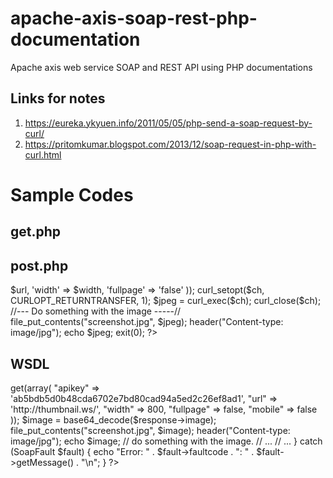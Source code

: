# apache-axis-soap-rest-php-documentation
Apache axis web service SOAP and REST API using PHP documentations


## Links for notes
  1. https://eureka.ykyuen.info/2011/05/05/php-send-a-soap-request-by-curl/
  2. https://pritomkumar.blogspot.com/2013/12/soap-request-in-php-with-curl.html


# Sample Codes 

## get.php 

<?php
//--- Set the parameters --------------//
$url    = "http://www.google.com/";
$apikey = "ab5bdb5d0b48cda6702e7bd80cad94a5ed2c26ef8ad1";
$width  = 640;
//--- Make the call -------------------//
$fetchUrl = "https://api.thumbnail.ws/api/".$apikey ."/thumbnail/get?url=".urlencode($url)."&width=".$width;
$jpeg = file_get_contents($fetchUrl);
//--- Do something with the image -----//
file_put_contents("screenshot.jpg", $jpeg);
header("Content-type: image/jpeg");
echo $jpeg;
exit(0);
?>


## post.php 
<?php
//--- Set the parameters --------------//
$url    = "http://www.google.nl/";
$apikey = "ab5bdb5d0b48cda6702e7bd80cad94a5ed2c26ef8ad1";
$width  = 640;
//--- Make the call -------------------//
$ch = curl_init();
curl_setopt($ch, CURLOPT_URL, 'https://api.thumbnail.ws/api/' . $apikey . '/thumbnail/get');
curl_setopt($ch, CURLOPT_POST, 1);
curl_setopt($ch, CURLOPT_POSTFIELDS, array(
  'url' => $url,
  'width' => $width,
  'fullpage' => 'false'
));
curl_setopt($ch, CURLOPT_RETURNTRANSFER, 1);
$jpeg = curl_exec($ch);
curl_close($ch);
//--- Do something with the image -----//
file_put_contents("screenshot.jpg", $jpeg);
header("Content-type: image/jpg");
echo $jpeg;
exit(0);
?>


## WSDL 
<?php
$client = new SoapClient('https://api.thumbnail.ws/soap?wsdl');
try {
  $response = $client->get(array(
    "apikey" => 'ab5bdb5d0b48cda6702e7bd80cad94a5ed2c26ef8ad1', 
    "url" => 'http://thumbnail.ws/', 
    "width" => 800, 
    "fullpage" => false,
    "mobile" => false
  ));
  $image = base64_decode($response->image);
 
  file_put_contents("screenshot.jpg", $image);
  header("Content-type: image/jpg");
  echo $image;
  // do something with the image. 
  // ...
  // ...
    
} catch (SoapFault $fault) {
  echo "Error: " . $fault->faultcode . ": " . $fault->getMessage() . "\n";
}

?>
